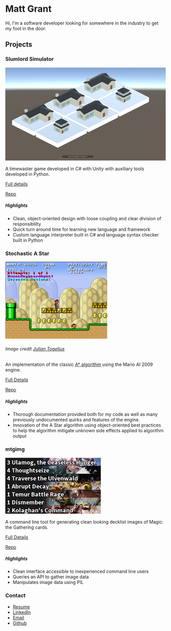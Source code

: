 # Matt Grant

Hi, I'm a software developer looking for somewhere in the industry to get my foot in the door.

## Projects

### Slumlord Simulator
<img src="images/SS3.png">

A timewaster game developed in C# with Unity with auxiliary tools developed in Python. 

[Full details](https://github.com/DFXLuna/DFXLuna.github.io/blob/master/projects/Slumlord.md) 

[Repo](https://github.com/DFXLuna/Slumlord-Simulator)

##### Highlights

* Clean, object-oriented design with loose coupling and clear division of responsiblilty
* Quick turn around time for learning new language and framework
* Custom language interpreter built in C# and language syntax checker built in Python

### Stochastic A Star
<img src="images/SAS1.png">

###### Image credit [Julian Togelius](http://julian.togelius.com/mariocompetition2009/)

An implementation of the classic [A* algorithm](https://en.wikipedia.org/wiki/A*_search_algorithm) using the Mario AI 2009 engine.

[Full Details](https://github.com/DFXLuna/StochasticAStar/blob/master/README.md)

[Repo](https://github.com/DFXLuna/StochasticAStar)

##### Highlights

* Thorough documentation provided both for my code as well as many previously undocumented quirks and features of the engine.
* Innovation of the A Star algorithm using object-oriented best practices to help the algorithm mitigate unknown side effects applied to algorithm output

### mtgimg
<img src="https://github.com/DFXLuna/mtgimg/blob/master/out.png">

A command line tool for generating clean looking decklist images of Magic: the Gathering cards.

[Full Details](https://github.com/DFXLuna/DFXLuna.github.io/blob/master/projects/mtgimg.md)

[Repo](https://github.com/DFXLuna/mtgimg)

##### Highlights

* Clean interface accessible to inexperienced command line users
* Queries an API to gather image data
* Manipulates image data using PIL

### Contact

* [Resume](https://github.com/DFXLuna/DFXLuna.github.io/blob/master/ResumeOct2017.pdf)
* [LinkedIn](https://www.linkedin.com/in/matt-grant-708462b1/)
* [Email](mailto:teamuba@gmail.com)
* [Github](https://github.com/DFXLuna)
